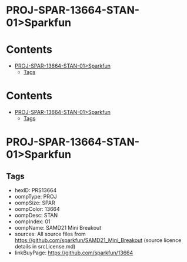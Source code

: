 
PROJ-SPAR-13664-STAN-01>Sparkfun
================================

Contents
========

* [PROJ-SPAR-13664-STAN-01>Sparkfun](#proj-spar-13664-stan-01sparkfun)
	* [Tags](#tags)

Contents
========

* [PROJ-SPAR-13664-STAN-01>Sparkfun](#proj-spar-13664-stan-01sparkfun)
	* [Tags](#tags)

# PROJ-SPAR-13664-STAN-01>Sparkfun

## Tags

- hexID: PRS13664
- oompType: PROJ
- oompSize: SPAR
- oompColor: 13664
- oompDesc: STAN
- oompIndex: 01
- oompName: SAMD21 Mini Breakout
- sources: All source files from https://github.com/sparkfun/SAMD21_Mini_Breakout (source licence details in srcLicense.md)
- linkBuyPage: https://github.com/sparkfun/13664
